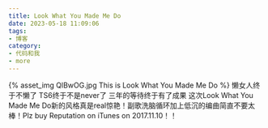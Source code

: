 ```yaml
---
title: Look What You Made Me Do
date: 2023-05-18 11:09:06
tags:
- 博客
category:
- 代码和我
- more
---
```

{% asset_img QlBwOG.jpg This is Look What You Made Me Do %}
懒女人终于不懒了 TS6终于不是never了 三年的等待终于有了成果 这次Look What You Made Me Do新的风格真是real惊艳！副歌洗脑循环加上低沉的编曲简直不要太棒！Plz buy Reputation on iTunes on 2017.11.10！！
